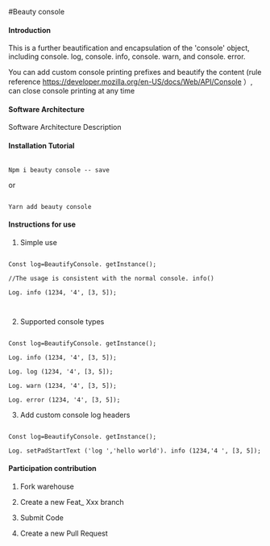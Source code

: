 #Beauty console



#### Introduction

This is a further beautification and encapsulation of the 'console' object, including console. log, console. info, console. warn, and console. error.

You can add custom console printing prefixes and beautify the content (rule reference https://developer.mozilla.org/en-US/docs/Web/API/Console ）, can close console printing at any time



#### Software Architecture

Software Architecture Description




#### Installation Tutorial



```

Npm i beauty console -- save

```

or

```

Yarn add beauty console

```



#### Instructions for use



1. Simple use

```

Const log=BeautifyConsole. getInstance();

//The usage is consistent with the normal console. info()

Log. info (1234, '4', [3, 5]);



```



2. Supported console types

```

Const log=BeautifyConsole. getInstance();

Log. info (1234, '4', [3, 5]);

Log. log (1234, '4', [3, 5]);

Log. warn (1234, '4', [3, 5]);

Log. error (1234, '4', [3, 5]);

```

3. Add custom console log headers

```

Const log=BeautifyConsole. getInstance();

Log. setPadStartText ('log ','hello world'). info (1234,'4 ', [3, 5]);

```



#### Participation contribution



1. Fork warehouse

2. Create a new Feat_ Xxx branch

3. Submit Code

4. Create a new Pull Request